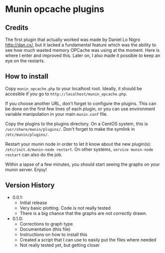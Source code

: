 Munin opcache plugins
===============

Credits
-----------

The first plugin that actually worked was made by Daniel Lo Nigro <http://dan.cx/>, but it lacked a fundamental feature which was the ability to see how much wasted memory OPCache was using at the moment. Here is where I enter and improved this. Later on, I also made it possible to keep an eye on the restarts.

How to install
-----------

Copy <code>munin_opcache.php</code> to your localhost root. Ideally, it should be accesible if you go to <code>http://localhost/munin_opcache.php</code>.

If you choose another URL, don't forget to configure the plugins. This can be done on the first few lines of each plugin, or you can use environment variable manipulation in your main <code>munin.conf</code> file.

Copy the plugins to the plugins directory. On a CentOS system, this is <code>/usr/share/munin/plugins/</code>. Don't forget to make the symlink in <code>/etc/munin/plugins/</code>.

Restart your munin node in order to let it know about the new plugin(s): <code>/etc/init.d/munin-node restart</code>. On other systems, <code>service munin-node restart</code> can also do the job. 

Within a lapse of a few minutes, you should start seeing the graphs on your munin server. Enjoy!

Version History
-------------

* 0.0.1: 
	* Initial release
	* Very basic plotting. Code is not really tested
	* There is a big chance that the graphs are not correctly drawn.
* 0.1.0:
	* Corrections to graph type
	* Documentation (this file)
	* Instructions on how to install this
	* Created a script that I can use to easily put the files where needed
	* Not really tested yet, but getting closer
